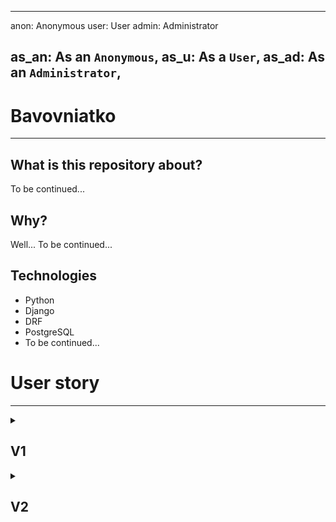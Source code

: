 ----
anon: Anonymous
user: User
admin: Administrator

as_an: As an `Anonymous`,
as_u: As a `User`,
as_ad: As an `Administrator`,
----

# Bavovniatko
____
## What is this repository about?
To be continued...

## Why?
Well... To be continued...

## Technologies
* Python
* Django
* DRF
* PostgreSQL
* To be continued...

# User story
____

<details>
<summary>

## V1

</summary>

include::docs/v1.md

</details>


<details>
<summary>

## V2

</summary>

include::docs/v2.md

</details>
